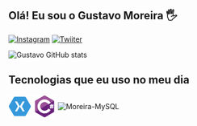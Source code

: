## Olá! Eu sou o Gustavo Moreira 🖐️

[![Instagram](https://img.shields.io/badge/Instagram-E4405F?style=for-the-badge&logo=instagram&logoColor=white)](https://instagram.com/gustavomoreira50)
[![Twiiter](https://img.shields.io/badge/Twitter-1DA1F2?style=for-the-badge&logo=twitter&logoColor=white)](https://twitch.tv/Mooreiraa08)

![Gustavo GitHub stats](https://github-readme-stats.vercel.app/api?username=mooreira08&show_icons=true&theme=dracula&count_private=true)

## Tecnologias que eu uso no meu dia

<div style="display: inline_block">
  <img align="center" alt="Moreira-Xamarin" height="45" width="45" src="https://raw.githubusercontent.com/devicons/devicon/master/icons/xamarin/xamarin-original.svg">
  <img align="center" alt="Moreira-Csharp" height="45" width="45" src="https://raw.githubusercontent.com/devicons/devicon/master/icons/csharp/csharp-original.svg">
  <img align="center" alt="Moreira-MySQL" height="45" width="45" src="https://cdn.jsdelivr.net/gh/devicons/devicon/icons/mysql/mysql-original.svg" />
</div><br/>

